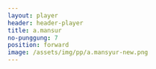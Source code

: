 ```yaml
---
layout: player
header: header-player
title: a.mansur
no-punggung: 7
position: forward
image: /assets/img/pp/a.mansyur-new.png
---
```


